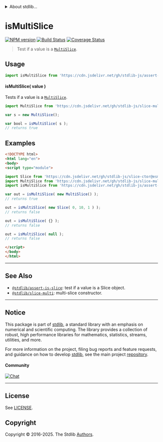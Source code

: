 <!--

@license Apache-2.0

Copyright (c) 2023 The Stdlib Authors.

Licensed under the Apache License, Version 2.0 (the "License");
you may not use this file except in compliance with the License.
You may obtain a copy of the License at

   http://www.apache.org/licenses/LICENSE-2.0

Unless required by applicable law or agreed to in writing, software
distributed under the License is distributed on an "AS IS" BASIS,
WITHOUT WARRANTIES OR CONDITIONS OF ANY KIND, either express or implied.
See the License for the specific language governing permissions and
limitations under the License.

-->


<details>
  <summary>
    About stdlib...
  </summary>
  <p>We believe in a future in which the web is a preferred environment for numerical computation. To help realize this future, we've built stdlib. stdlib is a standard library, with an emphasis on numerical and scientific computation, written in JavaScript (and C) for execution in browsers and in Node.js.</p>
  <p>The library is fully decomposable, being architected in such a way that you can swap out and mix and match APIs and functionality to cater to your exact preferences and use cases.</p>
  <p>When you use stdlib, you can be absolutely certain that you are using the most thorough, rigorous, well-written, studied, documented, tested, measured, and high-quality code out there.</p>
  <p>To join us in bringing numerical computing to the web, get started by checking us out on <a href="https://github.com/stdlib-js/stdlib">GitHub</a>, and please consider <a href="https://opencollective.com/stdlib">financially supporting stdlib</a>. We greatly appreciate your continued support!</p>
</details>

# isMultiSlice

[![NPM version][npm-image]][npm-url] [![Build Status][test-image]][test-url] [![Coverage Status][coverage-image]][coverage-url] <!-- [![dependencies][dependencies-image]][dependencies-url] -->

> Test if a value is a [`MultiSlice`][@stdlib/slice/multi].



<section class="usage">

## Usage

```javascript
import isMultiSlice from 'https://cdn.jsdelivr.net/gh/stdlib-js/assert-is-multi-slice@esm/index.mjs';
```

#### isMultiSlice( value )

Tests if a value is a [`MultiSlice`][@stdlib/slice/multi].

```javascript
import MultiSlice from 'https://cdn.jsdelivr.net/gh/stdlib-js/slice-multi@esm/index.mjs';

var s = new MultiSlice();

var bool = isMultiSlice( s );
// returns true
```

</section>

<!-- /.usage -->

<section class="examples">

## Examples

<!-- eslint no-undef: "error" -->

```html
<!DOCTYPE html>
<html lang="en">
<body>
<script type="module">

import Slice from 'https://cdn.jsdelivr.net/gh/stdlib-js/slice-ctor@esm/index.mjs';
import MultiSlice from 'https://cdn.jsdelivr.net/gh/stdlib-js/slice-multi@esm/index.mjs';
import isMultiSlice from 'https://cdn.jsdelivr.net/gh/stdlib-js/assert-is-multi-slice@esm/index.mjs';

var out = isMultiSlice( new MultiSlice() );
// returns true

out = isMultiSlice( new Slice( 0, 10, 1 ) );
// returns false

out = isMultiSlice( {} );
// returns false

out = isMultiSlice( null );
// returns false

</script>
</body>
</html>
```

</section>

<!-- /.examples -->

<!-- Section for related `stdlib` packages. Do not manually edit this section, as it is automatically populated. -->

<section class="related">

* * *

## See Also

-   <span class="package-name">[`@stdlib/assert-is-slice`][@stdlib/assert/is-slice]</span><span class="delimiter">: </span><span class="description">test if a value is a Slice object.</span>
-   <span class="package-name">[`@stdlib/slice-multi`][@stdlib/slice/multi]</span><span class="delimiter">: </span><span class="description">multi-slice constructor.</span>

</section>

<!-- /.related -->

<!-- Section for all links. Make sure to keep an empty line after the `section` element and another before the `/section` close. -->


<section class="main-repo" >

* * *

## Notice

This package is part of [stdlib][stdlib], a standard library with an emphasis on numerical and scientific computing. The library provides a collection of robust, high performance libraries for mathematics, statistics, streams, utilities, and more.

For more information on the project, filing bug reports and feature requests, and guidance on how to develop [stdlib][stdlib], see the main project [repository][stdlib].

#### Community

[![Chat][chat-image]][chat-url]

---

## License

See [LICENSE][stdlib-license].


## Copyright

Copyright &copy; 2016-2025. The Stdlib [Authors][stdlib-authors].

</section>

<!-- /.stdlib -->

<!-- Section for all links. Make sure to keep an empty line after the `section` element and another before the `/section` close. -->

<section class="links">

[npm-image]: http://img.shields.io/npm/v/@stdlib/assert-is-multi-slice.svg
[npm-url]: https://npmjs.org/package/@stdlib/assert-is-multi-slice

[test-image]: https://github.com/stdlib-js/assert-is-multi-slice/actions/workflows/test.yml/badge.svg?branch=main
[test-url]: https://github.com/stdlib-js/assert-is-multi-slice/actions/workflows/test.yml?query=branch:main

[coverage-image]: https://img.shields.io/codecov/c/github/stdlib-js/assert-is-multi-slice/main.svg
[coverage-url]: https://codecov.io/github/stdlib-js/assert-is-multi-slice?branch=main

<!--

[dependencies-image]: https://img.shields.io/david/stdlib-js/assert-is-multi-slice.svg
[dependencies-url]: https://david-dm.org/stdlib-js/assert-is-multi-slice/main

-->

[chat-image]: https://img.shields.io/gitter/room/stdlib-js/stdlib.svg
[chat-url]: https://app.gitter.im/#/room/#stdlib-js_stdlib:gitter.im

[stdlib]: https://github.com/stdlib-js/stdlib

[stdlib-authors]: https://github.com/stdlib-js/stdlib/graphs/contributors

[umd]: https://github.com/umdjs/umd
[es-module]: https://developer.mozilla.org/en-US/docs/Web/JavaScript/Guide/Modules

[deno-url]: https://github.com/stdlib-js/assert-is-multi-slice/tree/deno
[deno-readme]: https://github.com/stdlib-js/assert-is-multi-slice/blob/deno/README.md
[umd-url]: https://github.com/stdlib-js/assert-is-multi-slice/tree/umd
[umd-readme]: https://github.com/stdlib-js/assert-is-multi-slice/blob/umd/README.md
[esm-url]: https://github.com/stdlib-js/assert-is-multi-slice/tree/esm
[esm-readme]: https://github.com/stdlib-js/assert-is-multi-slice/blob/esm/README.md
[branches-url]: https://github.com/stdlib-js/assert-is-multi-slice/blob/main/branches.md

[stdlib-license]: https://raw.githubusercontent.com/stdlib-js/assert-is-multi-slice/main/LICENSE

[@stdlib/slice/multi]: https://github.com/stdlib-js/slice-multi/tree/esm

<!-- <related-links> -->

[@stdlib/assert/is-slice]: https://github.com/stdlib-js/assert-is-slice/tree/esm

<!-- </related-links> -->

</section>

<!-- /.links -->
